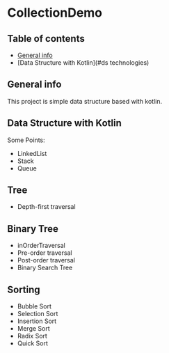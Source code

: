 # CollectionDemo

## Table of contents
* [General info](#general-info)
* [Data Structure with Kotlin](#ds technologies)

## General info
This project is simple data structure based with kotlin.
	
## Data Structure with Kotlin
Some Points:
* LinkedList
* Stack
* Queue

## Tree
* Depth-first traversal
## Binary Tree
* inOrderTraversal
* Pre-order traversal
* Post-order traversal
* Binary Search Tree
## Sorting
* Bubble Sort
* Selection Sort
* Insertion Sort
* Merge Sort
* Radix Sort
* Quick Sort
	
